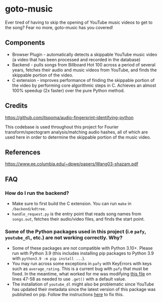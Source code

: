 # goto-music
Ever tired of having to skip the opening of YouTube music videos to get to the song? Fear no more, goto-music has you covered!

## Components
* Browser Plugin - automatically detects a skippable YouTube music video (a video that has been processed and recorded in the database)
* Backend - pulls songs from Billboard Hot 100 across a period of several years, fetches their audio and music videos from YouTube, and finds the skippable portion of the video.
* C extension - improves performance of finding the skippable portion of the video by performing core algorithmic steps in C. Achieves an almost 100% speedup (2x faster) over the pure Python method.

## Credits
https://github.com/itspoma/audio-fingerprint-identifying-python

This codebase is used throughout this project for Fourier transform/spectogram analysis/matching audio hashes, all of which are used here in order to determine the skippable portion of the music video.

## References
https://www.ee.columbia.edu/~dpwe/papers/Wang03-shazam.pdf

## FAQ
### How do I run the backend?
* Make sure to first build the C extension. You can run `make` in `/backend/kdtree`.
* `handle_request.py` is the entry point that reads song names from `songs.out`, fetches their audio/video files, and finds the start point.
### Some of the Python packages used in this project (i.e `pafy`, `youtube_dl`, etc.) are not working correctly. Why?
* Some of these packages are not compatible with Python 3.10+. Please run with Python 3.9 (this includes installing pip packages to Python 3.9 with `python3.9 -m pip install ...`).
* You may run across some exceptions in `pafy` with KeyErrors with keys such as `average_rating`. This is a current bug with `pafy` that must be fixed. In the meantime, what worked for me was modifying [this file](https://github.com/mps-youtube/pafy/blob/develop/pafy/backend_youtube_dl.py) on lines 47-58 as needed to use `.get()` with a default value.
* The installation of `youtube_dl` might also be problematic since YouTube has updated their metadata since the latest version of this package was published on pip. Follow the instructions [here](https://github.com/ytdl-org/youtube-dl/issues/31530#issuecomment-1435477247) to fix this.